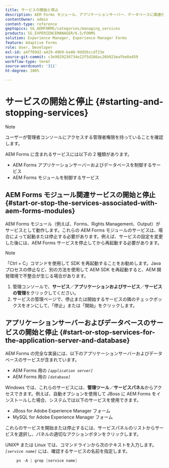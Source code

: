 ```yaml
---
title: サービスの開始と停止
description: AEM Forms モジュール、アプリケーションサーバー、データベースに関連付けられたサービスを開始および停止する方法について説明します。
contentOwner: admin
content-type: reference
geptopics: SG_AEMFORMS/categories/managing_services
products: SG_EXPERIENCEMANAGER/6.5/FORMS
solution: Experience Manager, Experience Manager Forms
feature: Adaptive Forms
role: User, Developer
exl-id: a4ff69d2-a429-49b9-ba48-9dd56ccdf23e
source-git-commit: c3e9029236734e22f5d266ac26b923eafbe0a459
workflow-type: tm+mt
source-wordcount: '311'
ht-degree: 100%

---
```


# サービスの開始と停止 {#starting-and-stopping-services}

>[!NOTE]
> 
> ユーザーが管理者コンソールにアクセスする管理者権限を持っていることを確認します。

AEM Forms に含まれるサービスには以下の 2 種類があります。

* AEM Forms アプリケーションサーバーおよびデータベースを制御するサービス
* AEM Forms モジュールを制御するサービス

## AEM Forms モジュール関連サービスの開始と停止 {#start-or-stop-the-services-associated-with-aem-forms-modules}

AEM Forms モジュール（例えば、Forms、Rights Management、Output）がサービスとして動作します。これらの AEM Forms モジュールのサービスは、場合によって起動または停止する必要があります。例えば、サービスの設定を変更した後には、AEM Forms サービスを停止してから再起動する必要があります。

>[!NOTE]
>
> 「Ctrl + C」コマンドを使用して SDK を再起動することをお勧めします。Java プロセスの停止など、別の方法を使用して AEM SDK を再起動すると、AEM 開発環境で不整合が生じる場合があります。

1. 管理コンソールで、**サービス**／**アプリケーションおよびサービス**／**サービスの管理**&#x200B;をクリックしてください。
1. サービスの管理ページで、停止または開始するサービスの隣のチェックボックスをオンにして、「停止」または「開始」をクリックします。

## アプリケーションサーバーおよびデータベースのサービスの開始と停止 {#start-or-stop-services-for-the-application-server-and-database}

AEM Forms の完全な実装には、以下のアプリケーションサーバーおよびデータベースのサービスが含まれています。

* AEM Forms 用の *`[application server]`*
* AEM Forms 用の *`[database]`*

Windows では、これらのサービスには、**管理ツール**／**サービスパネル**&#x200B;からアクセスできます。例えば、自動オプションを使用して JBoss に AEM Forms をインストールした場合、システムでは以下のサービスを使用できます。

* JBoss for Adobe Experience Manager フォーム
* MySQL for Adobe Experience Manager フォーム

これらのサービスを開始または停止するには、サービスパネルのリストからサービスを選択し、パネルの適切なアクションボタンをクリックします。

UNIX® または Linux では、コマンドラインから次のテキストを入力します。*`[service name]`* には、確認するサービスの名前を指定します。

```java
     ps -A | grep [service name]
```
